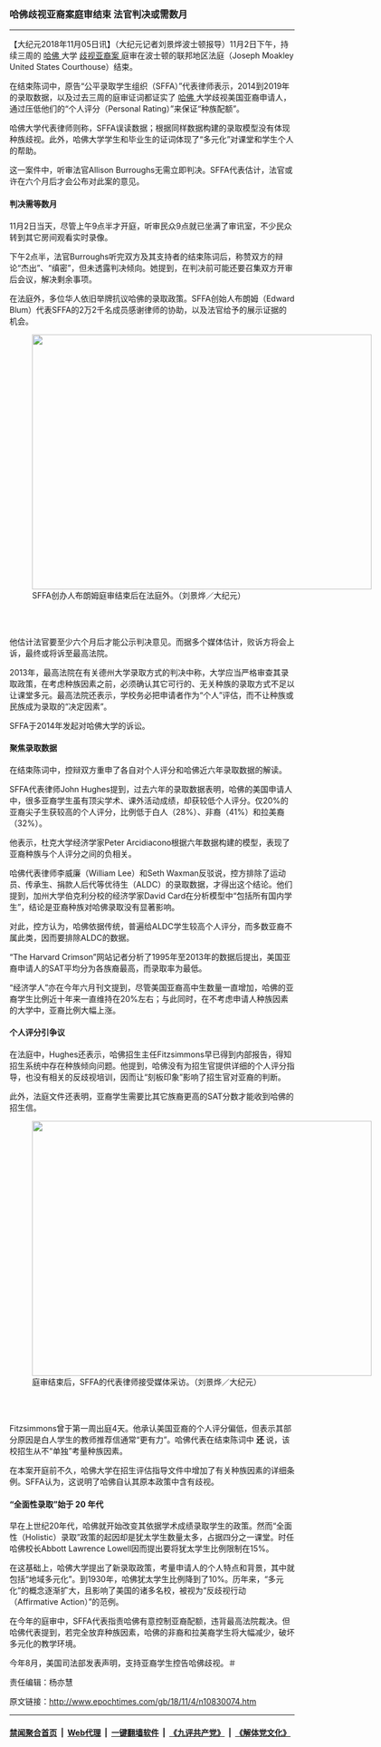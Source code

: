 ### 哈佛歧视亚裔案庭审结束 法官判决或需数月
------------------------

<p>
 【大纪元2018年11月05日讯】（大纪元记者刘景烨波士顿报导）11月2日下午，持续三周的
 <a href="http://www.epochtimes.com/gb/tag/%E5%93%88%E4%BD%9B.html">
  哈佛
 </a>
 大学
 <a href="http://www.epochtimes.com/gb/tag/%E6%AD%A7%E8%A7%86%E4%BA%9A%E8%A3%94%E6%A1%88.html">
  歧视亚裔案
 </a>
 庭审在波士顿的联邦地区法庭（Joseph Moakley United States Courthouse）结束。
</p>
<p>
 在结束陈词中，原告“公平录取学生组织（SFFA）”代表律师表示，2014到2019年的录取数据，以及过去三周的庭审证词都证实了
 <a href="http://www.epochtimes.com/gb/tag/%E5%93%88%E4%BD%9B.html">
  哈佛
 </a>
 大学歧视美国亚裔申请人，通过压低他们的“个人评分（Personal Rating）”来保证“种族配额”。
</p>
<p>
 哈佛大学代表律师则称，SFFA误读数据；根据同样数据构建的录取模型没有体现种族歧视。此外，哈佛大学学生和毕业生的证词体现了“多元化”对课堂和学生个人的帮助。
</p>
<p>
 这一案件中，听审法官Allison Burroughs无需立即判决。SFFA代表估计，法官或许在六个月后才会公布对此案的意见。
</p>
<h4>
 <strong>
  判决需等数月
 </strong>
</h4>
<p>
 11月2日当天，尽管上午9点半才开庭，听审民众9点就已坐满了审讯室，不少民众转到其它房间观看实时录像。
</p>
<p>
 下午2点半，法官Burroughs听完双方及其支持者的结束陈词后，称赞双方的辩论“杰出”、“缜密”，但未透露判决倾向。她提到，在判决前可能还要召集双方开审后会议，解决剩余事项。
</p>
<p>
 在法庭外，多位华人依旧举牌抗议哈佛的录取政策。SFFA创始人布朗姆（Edward Blum）代表SFFA的2万2千名成员感谢律师的协助，以及法官给予的展示证据的机会。
</p>
<figure class="wp-caption aligncenter" id="attachment_10830077" style="width: 600px">
 <a href="http://i.epochtimes.com/assets/uploads/2018/11/15640e348082616f_ttl7dayoTD_SFFA_______________________.jpg">
  <img alt="" class="wp-image-10830077 size-large" height="450" src="http://i.epochtimes.com/assets/uploads/2018/11/15640e348082616f_ttl7dayoTD_SFFA_______________________-600x450.jpg" width="600"/>
 </a>
 <br/><figcaption class="wp-caption-text">
  SFFA创办人布朗姆庭审结束后在法庭外。（刘景烨／大纪元）
 </figcaption><br/>
</figure><br/>
<p>
 他估计法官要至少六个月后才能公示判决意见。而据多个媒体估计，败诉方将会上诉，最终或将诉至最高法院。
</p>
<p>
 2013年，最高法院在有关德州大学录取方式的判决中称，大学应当严格审查其录取政策，在考虑种族因素之前，必须确认其它可行的、无关种族的录取方式不足以让课堂多元。最高法院还表示，学校务必把申请者作为“个人”评估，而不让种族或民族成为录取的“决定因素”。
</p>
<p>
 SFFA于2014年发起对哈佛大学的诉讼。
</p>
<h4>
 <strong>
  聚焦录取数据
 </strong>
</h4>
<p>
 在结束陈词中，控辩双方重申了各自对个人评分和哈佛近六年录取数据的解读。
</p>
<p>
 SFFA代表律师John Hughes提到，过去六年的录取数据表明，哈佛的美国申请人中，很多亚裔学生虽有顶尖学术、课外活动成绩，却获较低个人评分。仅20%的亚裔尖子生获较高的个人评分，比例低于白人（28%）、非裔（41%）和拉美裔（32%）。
</p>
<p>
 他表示，杜克大学经济学家Peter Arcidiacono根据六年数据构建的模型，表现了亚裔种族与个人评分之间的负相关。
</p>
<p>
 哈佛代表律师李威廉（William Lee）和Seth Waxman反驳说，控方排除了运动员、传承生、捐款人后代等优待生（ALDC）的录取数据，才得出这个结论。他们提到，加州大学伯克利分校的经济学家David Card在分析模型中“包括所有国内学生”，结论是亚裔种族对哈佛录取没有显著影响。
</p>
<p>
 对此，控方认为，哈佛依据传统，普遍给ALDC学生较高个人评分，而多数亚裔不属此类，因而要排除ALDC的数据。
</p>
<p>
 “The Harvard Crimson”网站记者分析了1995年至2013年的数据后提出，美国亚裔申请人的SAT平均分为各族裔最高，而录取率为最低。
</p>
<p>
 “经济学人”亦在今年六月刊文提到，尽管美国亚裔高中生数量一直增加，哈佛的亚裔学生比例近十年来一直维持在20%左右；与此同时，在不考虑申请人种族因素的大学中，亚裔比例大幅上涨。
</p>
<h4>
 <strong>
  个人评分引争议
 </strong>
</h4>
<p>
 在法庭中，Hughes还表示，哈佛招生主任Fitzsimmons早已得到内部报告，得知招生系统中存在种族倾向问题。他提到，哈佛没有为招生官提供详细的个人评分指导，也没有相关的反歧视培训，因而让“刻板印象”影响了招生官对亚裔的判断。
</p>
<p>
 此外，法庭文件还表明，亚裔学生需要比其它族裔更高的SAT分数才能收到哈佛的招生信。
</p>
<figure class="wp-caption aligncenter" id="attachment_10830096" style="width: 600px">
 <a href="http://i.epochtimes.com/assets/uploads/2018/11/vayHqEyA.jpg">
  <img alt="" class="size-large wp-image-10830096" height="450" src="http://i.epochtimes.com/assets/uploads/2018/11/vayHqEyA-600x450.jpg" width="600"/>
 </a>
 <br/><figcaption class="wp-caption-text">
  庭审结束后，SFFA的代表律师接受媒体采访。（刘景烨／大纪元）
 </figcaption><br/>
</figure><br/>
<p>
 Fitzsimmons曾于第一周出庭4天。他承认美国亚裔的个人评分偏低，但表示其部分原因是白人学生的教师推荐信通常“更有力”。哈佛代表在结束陈词中
 <strong>
  还
 </strong>
 说，该校招生从不“单独”考量种族因素。
</p>
<p>
 在本案开庭前不久，哈佛大学在招生评估指导文件中增加了有关种族因素的详细条例。SFFA认为，这说明了哈佛自认其原本政策中含有歧视。
</p>
<h4>
 <strong>
  “全面性录取”始于
 </strong>
 <strong>
  20
 </strong>
 <strong>
  年代
 </strong>
</h4>
<p>
 早在上世纪20年代，哈佛就开始改变其依据学术成绩录取学生的政策。然而“全面性（Holistic）录取”政策的起因却是犹太学生数量太多，占据四分之一课堂。时任哈佛校长Abbott Lawrence Lowell因而提出要将犹太学生比例限制在15%。
</p>
<p>
 在这基础上，哈佛大学提出了新录取政策，考量申请人的个人特点和背景，其中就包括“地域多元化”。到1930年，哈佛犹太学生比例降到了10%。历年来，“多元化”的概念逐渐扩大，且影响了美国的诸多名校，被视为“反歧视行动（Affirmative Action）”的范例。
</p>
<p>
 在今年的庭审中，SFFA代表指责哈佛有意控制亚裔配额，违背最高法院裁决。但哈佛代表提到，若完全放弃种族因素，哈佛的非裔和拉美裔学生将大幅减少，破坏多元化的教学环境。
</p>
<p>
 今年8月，美国司法部发表声明，支持亚裔学生控告哈佛歧视。＃
</p>
<p>
 责任编辑：杨亦慧
</p>

原文链接：http://www.epochtimes.com/gb/18/11/4/n10830074.htm


------------------------
#### [禁闻聚合首页](https://github.com/gfw-breaker/banned-news/blob/master/README.md) &nbsp;|&nbsp; [Web代理](https://github.com/gfw-breaker/open-proxy/blob/master/README.md) &nbsp;|&nbsp; [一键翻墙软件](https://github.com/gfw-breaker/nogfw/blob/master/README.md) &nbsp;|&nbsp; [《九评共产党》](https://github.com/gfw-breaker/9ping.md/blob/master/README.md#九评之一评共产党是什么) &nbsp;|&nbsp; [《解体党文化》](https://github.com/gfw-breaker/jtdwh.md/blob/master/README.md#绪论)